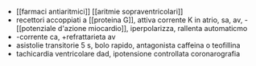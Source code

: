 - [[farmaci antiaritmici]] [[aritmie sopraventricolari]]
- recettori accoppiati a [[proteina G]], attiva corrente K in atrio, sa, av, -[[potenziale d'azione miocardio]], iperpolarizza, rallenta automaticmo
- -corrente ca, +refrattarieta av
- asistolie transitorie 5 s, bolo rapido, antagonista caffeina o teofillina
- tachicardia ventricolare dad, ipotensione controllata coronarografia